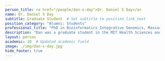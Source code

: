 ```yaml
---
person_title: <a href="/people/dan-s-day">Dr. Daniel S Day</a>
name: Dr. Daniel S Day
subtitle: Graduate Student  # Set subtitle to position_link_text
position_category: "Alumni: Students"
professional_title: "PhD in Bioinformatics Integrative Genomics, Massachusetts Institute of Technology, Graduate Student (2009-2014), Postdoctoral Researcher at Rick Young Lab, Whitehead Institute"
description: "Dan was a graduate student in the MIT Health Sciences and Technology division, in the BIG (Bioinformatics and Integrative Genomics) program. He spent his summer after junior year in college working in the Park lab and has returned as a grad student. Dan has worked on analysis of epigenomic data from next-generation sequencing.Dan is currently a postdoctoral researcher in Rick Young Lab across the river."
layout: person
academic: 10  # Updated academic field
image: ./img/dan-s-day.jpg
hide_footer: true
---
```

